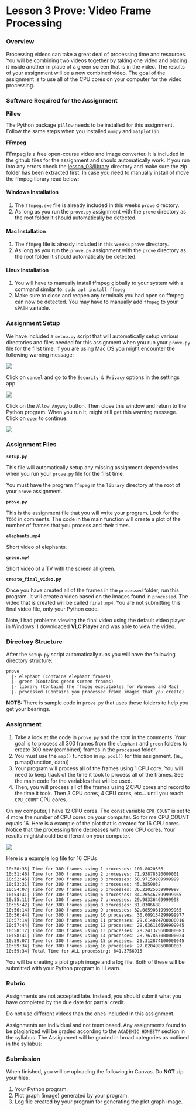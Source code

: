 # Lesson 3 Prove: Video Frame Processing

### Overview

Processing videos can take a great deal of processing time and resources. You will be combining two videos together by taking one video and placing it inside another in place of a green screen that is in the video. The results of your assignment will be a new combined video. The goal of the assignment is to use all of the CPU cores on your computer for the video processing.

### Software Required for the Assignment

**Pillow**

The Python package `pillow` needs to be installed for this assignment. Follow the same steps when you installed `numpy` and `matplotlib`.

**FFmpeg**

FFmpeg is a free open-course video and image converter. It is included in the github files for the assignment and should automatically work. If you run into any errors check the [lesson_03/library](../prove/library/) directory and make sure the zip folder has been extracted first. In case you need to manually install of move the ffmpeg library read below:

#### Windows Installation

1. The `ffmpeg.exe` file is already included in this weeks `prove` directory.
2. As long as you run the `prove.py` assignment with the `prove` directory as the root folder it should automatically be detected.

#### Mac Installation

1. The `ffmpeg` file is already included in this weeks `prove` directory.
2. As long as you run the `prove.py` assignment with the `prove` directory as the root folder it should automatically be detected.

#### Linux Installation

1. You will have to manually install ffmpeg globally to your system with a command similar to: `sudo apt install ffmpeg`
2. Make sure to close and reopen any terminals you had open so ffmpeg can now be detected. You may have to manually add `ffmpeg` to your `$PATH` variable.

### Assignment Setup

We have included a `setup.py` script that will automatically setup various directories and files needed for this assignment when you run your `prove.py` file for the first time. If you are using Mac OS you might encounter the following warning message:

![](assets/mac-step-1.png)

Click on `cancel` and go to the `Security & Privacy` options in the settings app.

![](assets/mac-step-2.png)

Click on the `Allow Anyway` button. Then close this window and return to the Python program. When you run it, might still get this warning message. Click on `open` to continue.

![](assets/mac-step-3.png)

### Assignment Files

**`setup.py`**

This file will automatically setup any missing assignment dependencies when you run your `prove.py` file for the first time. 

You must have the program `ffmpeg` in the `library` directory at the root of your `prove` assignment.

**`prove.py`**

This is the assignment file that you will write your program. Look for the `TODO` in comments. The code in the main function will create a plot of the number of frames that you process and their times.

**`elephants.mp4`**

Short video of elephants.

**`green.mp4`**

Short video of a TV with the screen all green.

**`create_final_video.py`**

Once you have created all of the frames in the `processed` folder, run this program. It will create a video based on the images found in `processed`. The video that is created will be called `final.mp4`. You are not submitting this final video file, only your Python code.

Note, I had problems viewing the final video using the default video player in Windows. I downloaded **VLC Player** and was able to view the video.

### Directory Structure

After the `setup.py` script automatically runs you will have the following directory structure:

```text
prove
  |- elephant (Contains elephant frames)
  |- green (Contains green screen frames)
  |- library (Contains the ffmpeg executables for Windows and Mac)
  |- processed (Contains you processed frame images that you create)
```

**NOTE:** There is sample code in `prove.py` that uses these folders to help you get your bearings.

### Assignment

1. Take a look at the code in `prove.py` and the `TODO` in the comments. Your goal is to process all 300 frames from the `elephant` and `green` folders to create 300 new (combined) frames in the `processed` folder.
2. You must use the `map()` function in `mp.pool()` for this assignment. (ie., p.map(function, data))
3. Your program will process all of the frames using 1 CPU core. You will need to keep track of the time it took to process all of the frames. See the main code for the variables that will be used.
4. Then, you will process all of the frames using 2 CPU cores and record to the time it took. Then 3 CPU cores, 4 CPU cores, etc... until you reach `CPU_COUNT` CPU cores.

On my computer, I have 12 CPU cores. The const variable `CPU_COUNT` is set to 4 more the number of CPU cores on your computer. So for me CPU_COUNT equals 16. Here is a example of the plot that is created for 16 CPU cores. Notice that the processing time decreases with more CPU cores. Your results might/should be different on your computer.

![](assets/16-cpu-cores-300-frames.png)

Here is a example log file for 16 CPUs

```
10:50:35| Time for 300 frames using 1 processes: 101.8020556
10:51:46| Time for 300 frames using 2 processes: 71.93878520000001
10:52:45| Time for 300 frames using 3 processes: 58.97159289999999
10:53:31| Time for 300 frames using 4 processes: 45.3859032
10:54:07| Time for 300 frames using 5 processes: 36.22025639999998
10:54:41| Time for 300 frames using 6 processes: 34.265467599999965
10:55:11| Time for 300 frames using 7 processes: 29.98336469999998
10:55:42| Time for 300 frames using 8 processes: 31.0306688
10:56:14| Time for 300 frames using 9 processes: 32.005908199999965
10:56:44| Time for 300 frames using 10 processes: 30.009154299999977
10:57:14| Time for 300 frames using 11 processes: 29.614024700000016
10:57:44| Time for 300 frames using 12 processes: 29.636116699999945
10:58:12| Time for 300 frames using 13 processes: 28.241375600000083
10:58:41| Time for 300 frames using 14 processes: 28.767867000000024
10:59:07| Time for 300 frames using 15 processes: 26.312874100000045
10:59:34| Time for 300 frames using 16 processes: 27.02049850000003
10:59:34| Total Time for ALL processing: 641.3756915
```

You will be creating a plot graph image and a log file. Both of these will be submitted with your Python program in I-Learn.

### Rubric

Assignments are not accepted late. Instead, you should submit what you have completed by the due date for partial credit.

Do not use different videos than the ones included in this assignment.

Assignments are individual and not team based. Any assignments found to be  plagiarized will be graded according to the `ACADEMIC HONESTY` section in the syllabus. The Assignment will be graded in broad categories as outlined in the syllabus:

### Submission

When finished, you will be uploading the following in Canvas. Do **NOT** zip your files.

1. Your Python program.
2. Plot graph (image) generated by your program.
3. Log file created by your program for generating the plot graph image.
